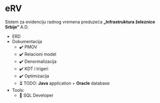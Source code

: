 # eRV
Sistem za evidenciju radnog vremena preduzeća **„Infrastruktura železnice Srbije“** A.D.

- ERD
- Dokumentacija
    - :heavy_check_mark: PMOV
    - :heavy_check_mark: Relacioni model
    - :heavy_check_mark: Denormalizacija
    - :heavy_check_mark: KDT i trigeri
    - :heavy_check_mark: Optimizacija
    - :hourglass_flowing_sand: TODO: **Java** application + **Oracle** database
- Tools:
    - :pushpin: SQL Developer